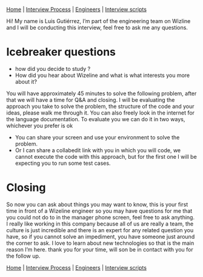 [Home](../../../../README.md) |
[Interview Process](../../../README.md) |
[Engineers](../../README.md) |
[Interview scripts](../scripts.md)


Hi! My name is Luis Gutiérrez, I’m part of the engineering team on Wizline and I will be conducting this interview, feel free to ask me any questions.

# Icebreaker questions

- <name> how did you decide to study <career>?
- How did you hear about Wizeline and what is what interests you more about it?


You will have approximately 45 minutes to solve the following problem, after that we will have a time for Q&A and closing. I will be evaluating the approach you take to solve the problem, the structure of the code and your ideas, please walk me through it. You can also freely look in the internet for the language documentation. To evaluate you we can do it in two ways, whichever you prefer is ok

- You can share your screen and use your environment to solve the problem.
- Or I can share a collabedit link with you in which you will code, we cannot execute the code with this approach, but for the first one I will be expecting you to run some test cases.

# Closing

So now you can ask about things you may want to know, this is your first time in front of a Wizeline engineer so you may have questions for me that you could not do to in the manager phone screen, feel free to ask anything.
I really like working in this company because all of us are really a team, the culture is just incredible and there is an expert for any related question you have, so if you cannot solve an impediment, you have someone just around the corner to ask. I love to learn about new technologies so that is the main reason I’m here.
<name> thank you for your time, <recruiter> will son be in contact with you for the follow up.


[Home](../../../../README.md) |
[Interview Process](../../../README.md) |
[Engineers](../../README.md) |
[Interview scripts](../scripts.md)
